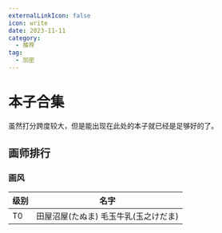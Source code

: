 ```yaml
---
externalLinkIcon: false
icon: write
date: 2023-11-11
category:
  - 推荐
tag:
  - 加密
---
```


# 本子合集

虽然打分跨度较大，但是能出现在此处的本子就已经是足够好的了。

<ComicTable/>

## 画师排行

### 画风

<!-- prettier-ignore -->
|级别|名字|
|---|---|
|T0|田屋沼屋(たぬま) 毛玉牛乳(玉之けだま)|
